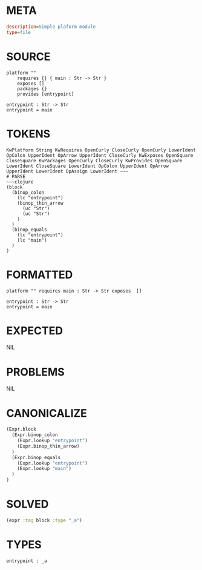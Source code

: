 # META
~~~ini
description=Simple plaform module
type=file
~~~
# SOURCE
~~~roc
platform ""
	requires {} { main : Str -> Str }
	exposes []
	packages {}
	provides [entrypoint]

entrypoint : Str -> Str
entrypoint = main
~~~
# TOKENS
~~~text
KwPlatform String KwRequires OpenCurly CloseCurly OpenCurly LowerIdent OpColon UpperIdent OpArrow UpperIdent CloseCurly KwExposes OpenSquare CloseSquare KwPackages OpenCurly CloseCurly KwProvides OpenSquare LowerIdent CloseSquare LowerIdent OpColon UpperIdent OpArrow UpperIdent LowerIdent OpAssign LowerIdent ~~~
# PARSE
~~~clojure
(block
  (binop_colon
    (lc "entrypoint")
    (binop_thin_arrow
      (uc "Str")
      (uc "Str")
    )
  )
  (binop_equals
    (lc "entrypoint")
    (lc "main")
  )
)
~~~
# FORMATTED
~~~roc
platform "" requires main : Str -> Str exposes  []

entrypoint : Str -> Str
entrypoint = main
~~~
# EXPECTED
NIL
# PROBLEMS
NIL
# CANONICALIZE
~~~clojure
(Expr.block
  (Expr.binop_colon
    (Expr.lookup "entrypoint")
    (Expr.binop_thin_arrow)
  )
  (Expr.binop_equals
    (Expr.lookup "entrypoint")
    (Expr.lookup "main")
  )
)
~~~
# SOLVED
~~~clojure
(expr :tag block :type "_a")
~~~
# TYPES
~~~roc
entrypoint : _a
~~~
